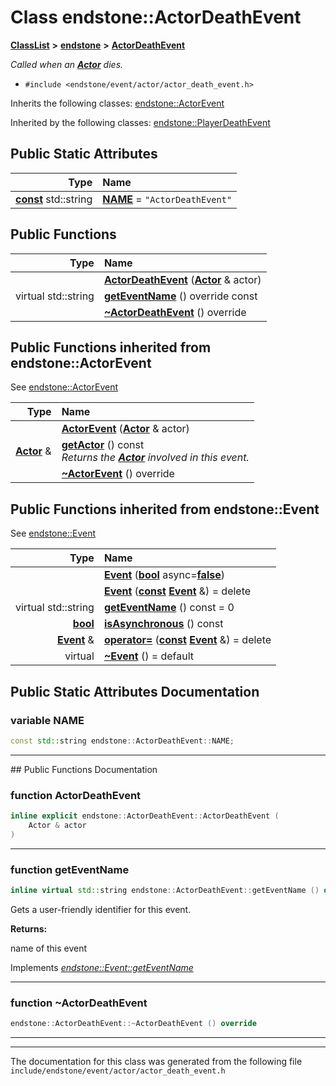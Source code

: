

# Class endstone::ActorDeathEvent



[**ClassList**](annotated.md) **>** [**endstone**](namespaceendstone.md) **>** [**ActorDeathEvent**](classendstone_1_1ActorDeathEvent.md)



_Called when an_ [_**Actor**_](classendstone_1_1Actor.md) _dies._

* `#include <endstone/event/actor/actor_death_event.h>`



Inherits the following classes: [endstone::ActorEvent](classendstone_1_1ActorEvent.md)


Inherited by the following classes: [endstone::PlayerDeathEvent](classendstone_1_1PlayerDeathEvent.md)






























## Public Static Attributes

| Type | Name |
| ---: | :--- |
|  [**const**](classendstone_1_1Vector.md) std::string | [**NAME**](#variable-name)   = `"ActorDeathEvent"`<br> |










































## Public Functions

| Type | Name |
| ---: | :--- |
|   | [**ActorDeathEvent**](#function-actordeathevent) ([**Actor**](classendstone_1_1Actor.md) & actor) <br> |
| virtual std::string | [**getEventName**](#function-geteventname) () override const<br> |
|   | [**~ActorDeathEvent**](#function-actordeathevent) () override<br> |


## Public Functions inherited from endstone::ActorEvent

See [endstone::ActorEvent](classendstone_1_1ActorEvent.md)

| Type | Name |
| ---: | :--- |
|   | [**ActorEvent**](classendstone_1_1ActorEvent.md#function-actorevent) ([**Actor**](classendstone_1_1Actor.md) & actor) <br> |
|  [**Actor**](classendstone_1_1Actor.md) & | [**getActor**](classendstone_1_1ActorEvent.md#function-getactor) () const<br>_Returns the_ [_**Actor**_](classendstone_1_1Actor.md) _involved in this event._ |
|   | [**~ActorEvent**](classendstone_1_1ActorEvent.md#function-actorevent) () override<br> |


## Public Functions inherited from endstone::Event

See [endstone::Event](classendstone_1_1Event.md)

| Type | Name |
| ---: | :--- |
|   | [**Event**](classendstone_1_1Event.md#function-event-12) ([**bool**](classendstone_1_1Vector.md) async=[**false**](classendstone_1_1Vector.md)) <br> |
|   | [**Event**](classendstone_1_1Event.md#function-event-22) ([**const**](classendstone_1_1Vector.md) [**Event**](classendstone_1_1Event.md) &) = delete<br> |
| virtual std::string | [**getEventName**](classendstone_1_1Event.md#function-geteventname) () const = 0<br> |
|  [**bool**](classendstone_1_1Vector.md) | [**isAsynchronous**](classendstone_1_1Event.md#function-isasynchronous) () const<br> |
|  [**Event**](classendstone_1_1Event.md) & | [**operator=**](classendstone_1_1Event.md#function-operator) ([**const**](classendstone_1_1Vector.md) [**Event**](classendstone_1_1Event.md) &) = delete<br> |
| virtual  | [**~Event**](classendstone_1_1Event.md#function-event) () = default<br> |
















































































## Public Static Attributes Documentation




### variable NAME 

```C++
const std::string endstone::ActorDeathEvent::NAME;
```




<hr>
## Public Functions Documentation




### function ActorDeathEvent 

```C++
inline explicit endstone::ActorDeathEvent::ActorDeathEvent (
    Actor & actor
) 
```




<hr>



### function getEventName 

```C++
inline virtual std::string endstone::ActorDeathEvent::getEventName () override const
```



Gets a user-friendly identifier for this event.




**Returns:**

name of this event 





        
Implements [*endstone::Event::getEventName*](classendstone_1_1Event.md#function-geteventname)


<hr>



### function ~ActorDeathEvent 

```C++
endstone::ActorDeathEvent::~ActorDeathEvent () override
```




<hr>

------------------------------
The documentation for this class was generated from the following file `include/endstone/event/actor/actor_death_event.h`

